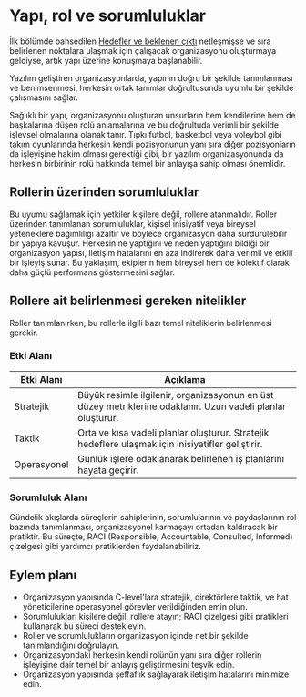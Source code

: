 # Yapı, rol ve sorumluluklar

İlk bölümde bahsedilen [Hedefler ve beklenen çıktı](01-objectives-and-expected-output.md) netleşmişse ve sıra belirlenen noktalara ulaşmak için çalışacak organizasyonu oluşturmaya geldiyse, artık yapı üzerine konuşmaya başlanabilir.

Yazılım geliştiren organizasyonlarda, yapının doğru bir şekilde tanımlanması ve benimsenmesi, herkesin ortak tanımlar doğrultusunda uyumlu bir şekilde çalışmasını sağlar.

Sağlıklı bir yapı, organizasyonu oluşturan unsurların hem kendilerine hem de başkalarına düşen rolü anlamalarına ve bu doğrultuda verimli bir şekilde işlevsel olmalarına olanak tanır. Tıpkı futbol, basketbol veya voleybol gibi takım oyunlarında herkesin kendi pozisyonunun yanı sıra diğer pozisyonların da işleyişine hakim olması gerektiği gibi, bir yazılım organizasyonunda da herkesin birbirinin rolü hakkında temel bir anlayışa sahip olması önemlidir.

## Rollerin üzerinden sorumluluklar

Bu uyumu sağlamak için yetkiler kişilere değil, rollere atanmalıdır. Roller üzerinden tanımlanan sorumluluklar, kişisel inisiyatif veya bireysel yeteneklere bağımlılığı azaltır ve böylece organizasyon daha sürdürülebilir bir yapıya kavuşur. Herkesin ne yaptığını ve neden yaptığını bildiği bir organizasyon yapısı, iletişim hatalarını en aza indirerek daha verimli ve etkili bir işleyiş sunar. Bu yaklaşım, ekiplerin hem bireysel hem de kolektif olarak daha güçlü performans göstermesini sağlar.

## Rollere ait belirlenmesi gereken nitelikler

Roller tanımlanırken, bu rollerle ilgili bazı temel niteliklerin belirlenmesi gerekir.

### Etki Alanı

| Etki Alanı  | Açıklama                                                                                              |
|-------------|-------------------------------------------------------------------------------------------------------|
| Stratejik   | Büyük resimle ilgilenir, organizasyonun en üst düzey metriklerine odaklanır. Uzun vadeli planlar oluşturur. |
| Taktik      | Orta ve kısa vadeli planlar oluşturur. Stratejik hedeflere ulaşmak için inisiyatifler geliştirir.      |
| Operasyonel | Günlük işlere odaklanarak belirlenen iş planlarını hayata geçirir.                             |

### Sorumluluk Alanı

Gündelik akışlarda süreçlerin sahiplerinin, sorumlularının ve paydaşlarının rol bazında tanımlanması, organizasyonel karmaşayı ortadan kaldıracak bir pratiktir. Bu süreçte, RACI (Responsible, Accountable, Consulted, Informed) çizelgesi gibi yardımcı pratiklerden faydalanabiliriz.

## Eylem planı

- Organizasyon yapısında C-level'lara stratejik, direktörlere taktik, ve hat yöneticilerine operasyonel görevler verildiğinden emin olun.
- Sorumlulukları kişilere değil, rollere atayın; RACI çizelgesi gibi pratikleri kullanarak bu süreci destekleyin.
- Roller ve sorumlulukların organizasyon içinde net bir şekilde tanımlandığını doğrulayın.
- Organizasyondaki herkesin kendi rolünün yanı sıra diğer rollerin işleyişine dair temel bir anlayış geliştirmesini teşvik edin.
- Organizasyon yapısında şeffaflık sağlayarak iletişim hatalarını minimize edin.
